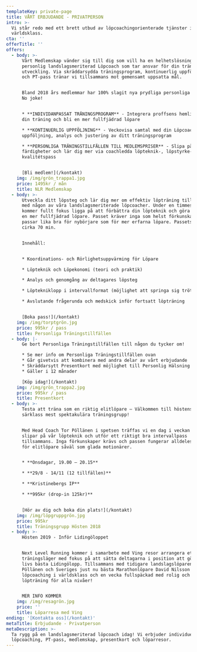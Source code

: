 ```yaml
---
templateKey: private-page
title: VÅRT ERBJUDANDE - PRIVATPERSON
intro: >-
  Vi står redo med ett brett utbud av löpcoachingorienterade tjänster i
  världsklass.
cta: ''
offerTitle: ''
offers:
  - body: >-
      Vårt Medlemskap vänder sig till dig som vill ha en helhetslösning med en
      personlig landslagsmeriterad Löpcoach som tar ansvar för din träning och
      utveckling. Via skräddarsydda träningsprogram, kontinuerlig uppföljning
      och PT-pass tränar vi tillsammans mot gemensamt uppsatta mål. 


      Bland 2018 års medlemmar har 100% slagit nya prydliga personliga rekord.
      No joke!


      * **INDIVIDANPASSAT TRÄNINGSPROGRAM** - Integrera proffsens hemligheter i
      din träning och bli en mer fullfjädrad löpare

      * **KONTINUERLIG UPPFÖLJNING** - Veckovisa samtal med din Löpcoach för
      uppföljning, analys och justering av ditt träningsprogram

      * **PERSONLIGA TRÄNINGSTILLFÄLLEN TILL MEDLEMSPRISER** - Slipa på dina
      färdigheter och lär dig mer via coachledda löpteknik-, löpstyrke- och
      kvalitétspass


      [Bli medlem!](/kontakt)
    img: /img/grön_trappa1.jpg
    price: 1495kr / mån
    title: NLR Medlemskap
  - body: >-
      Utveckla ditt löpsteg och lär dig mer om effektiv löpträning tillsammans
      med någon av våra landslagsmeriterade löpcoacher. Under en timmes tid
      kommer fullt fokus ligga på att förbättra din löpteknik och göra dig till
      en mer fullfjädrad löpare. Passet kräver inga som helst förkunskaper utan
      passar lika bra för nybörjare som för mer erfarna löpare. Passets längd är
      cirka 70 min.


      Innehåll:


      * Koordinations- och Rörlighetsuppvärming för Löpare

      * Löpteknik och Löpekonomi (teori och praktik)

      * Analys och genomgång av deltagares löpsteg

      * Löptekniklopp i intervallformat (möjlighet att springa sig trött!)

      * Avslutande frågerunda och medskick inför fortsatt löpträning


      [Boka pass!](/kontakt)
    img: /img/torptgrön.jpg
    price: 995kr / pass
    title: Personliga Träningstillfällen
  - body: |-
      Ge bort Personliga Träningstillfällen till någon du tycker om!

      * Se mer info om Personliga Träningstillfällen ovan 
      * Går givetvis att kombinera med andra delar av vårt erbjudande
      * Skräddarsytt Presentkort med möjlighet till Personlig Hälsning
      * Gäller i 12 månader

      [Köp idag!](/kontakt)
    img: /img/grön_trappa2.jpg
    price: 995kr / pass
    title: Presentkort
  - body: >-
      Testa att träna som en riktig elitlöpare – Välkommen till höstens i
      särklass mest spektakulära träningsgrupp!


      Med Head Coach Tor Pöllänen i spetsen träffas vi en dag i veckan och
      slipar på vår löpteknik och utför ett riktigt bra intervallpass
      tillsammans. Inga förkunskaper krävs och passen fungerar alldeles utmärkt
      för elitlöpare såväl som glada motionärer.


      * **Onsdagar, 19.00 – 20.15**

      * **29/8 - 14/11 (12 tillfällen)**

      * **Kristinebergs IP**

      * **995kr (drop-in 125kr)**


      [Hör av dig och boka din plats!](/kontakt)
    img: /img/löpgruppgrön.jpg
    price: 995kr
    title: Träningsgrupp Hösten 2018
  - body: >-
      Hösten 2019 - Inför Lidingöloppet


      Next Level Running kommer i samarbete med Ving resor arrangera ett
      träningsläger med fokus på att sätta deltagarna i position att göra sitt
      livs bästa Lidingölopp. Tillsammans med tidigare landslagslöparen Tor
      Pöllänen och Sveriges just nu bästa Marathonlöpare David Nilsson utlovas
      löpcoaching i världsklass och en vecka fullspäckad med rolig och utmanande
      löpträning för alla nivåer!


      MER INFO KOMMER
    img: /img/resagrön.jpg
    price: ''
    title: Löparresa med Ving
ending: '[Kontakta oss](/kontakt)'
metaTitle: Erbjudande - Privatperson
metaDescription: >-
  Ta rygg på en landslagsmeriterad löpcoach idag! Vi erbjuder individuell
  löpcoaching, PT-pass, medlemskap, presentkort och löparresor.
---
```


